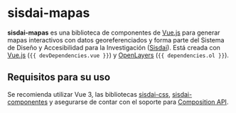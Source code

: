 <script setup>
import MapaBasico from "./../.vitepress/ejemplos/MapaBasico.vue";
import { dependencies, devDependencies } from './../../package.json'
</script>

# sisdai-mapas

**sisdai-mapas** es una biblioteca de componentes de
[Vue.js](https://vuejs.org/) para generar mapas interactivos con datos
georeferenciados y forma parte del Sistema de Diseño y Accesibilidad para la
Investigación ([Sisdai](https://sisdai.conahcyt.mx/)). Está creada con
[Vue.js](https://vuejs.org/) (`{{ devDependencies.vue }}`) y
[OpenLayers](https://openlayers.org/) (`{{ dependencies.ol }}`).

## Requisitos para su uso

Se recomienda utilizar Vue 3, las bibliotecas
[sisdai-css](https://sisdai-css.conahcyt.mx),
[sisdai-componentes](https://sisdai-componentes.conahcyt.mx/) y asegurarse de
contar con el soporte para
[Composition API](https://vuejs.org/api/composition-api-setup.html).
